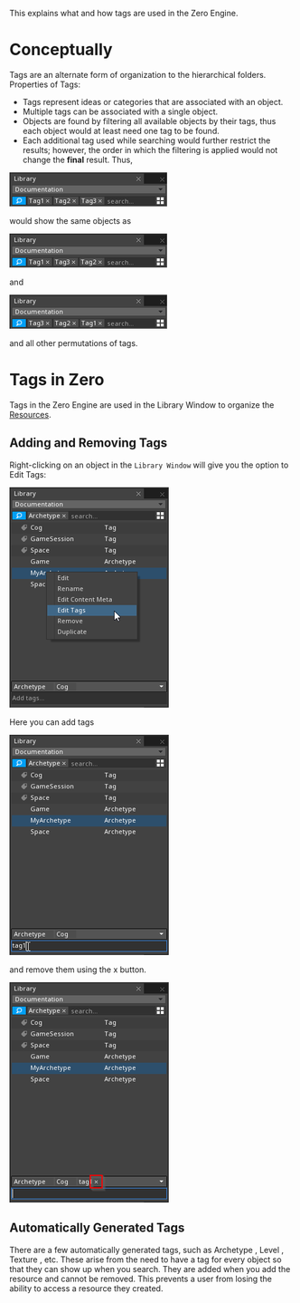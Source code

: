This explains what and how tags are used in the Zero Engine. 

 # Conceptually
Tags are an alternate form of organization to the hierarchical folders.
Properties of Tags:

 - Tags represent ideas or categories that are associated with an object.
 - Multiple tags can be associated with a single object. 
 - Objects are found by filtering all available objects by their tags, thus each object would at least need one tag to be found. 
 - Each additional tag used while searching would further restrict the results; however, the order in which the filtering is applied would not change the **final** result. Thus, 



![image](https://raw.githubusercontent.com/ZilchEngine/ZilchFiles/master/doc_files/47337.png)


would show the same objects as 



![image](https://raw.githubusercontent.com/ZilchEngine/ZilchFiles/master/doc_files/47339.png)


and



![image](https://raw.githubusercontent.com/ZilchEngine/ZilchFiles/master/doc_files/47341.png)


and all other permutations of tags.

 # Tags in Zero
Tags in the Zero Engine are used in the Library Window to organize the [Resources](https://github.com/ZilchEngine/ZilchDocs/blob/master/zero_editor_documentation/zeromanual/architecture/resources/resources.markdown). 

 ## Adding and Removing Tags
Right-clicking on an object in the `Library Window` will give you the option to Edit Tags:



![image](https://raw.githubusercontent.com/ZilchEngine/ZilchFiles/master/doc_files/47343.png)


Here you can add tags 



![image](https://raw.githubusercontent.com/ZilchEngine/ZilchFiles/master/doc_files/47345.png)


and remove them using the x button. 



![image](https://raw.githubusercontent.com/ZilchEngine/ZilchFiles/master/doc_files/47347.png)


 ## Automatically Generated Tags
There are a few automatically generated tags, such as Archetype , Level , Texture , etc. These arise from the need to have a tag for every object so that they can show up when you search. They are added when you add the resource and cannot be removed. This prevents a user from losing the ability to access a resource they created.
 

 